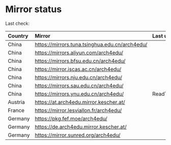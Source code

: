 <script src="./time.js"></script>
# Mirror status
Last check: <script type="text/javascript">localize(1697027687.826778);</script>

|Country|Mirror|Last update|
|:------|:-----|:----------|
|China|https://mirrors.tuna.tsinghua.edu.cn/arch4edu/|<script type="text/javascript">localize(1697006061);</script>|
|China|https://mirrors.aliyun.com/arch4edu/|<script type="text/javascript">localize(1696963053);</script>|
|China|https://mirrors.bfsu.edu.cn/arch4edu/|<script type="text/javascript">localize(1697006061);</script>|
|China|https://mirror.iscas.ac.cn/arch4edu/|<script type="text/javascript">localize(1697006061);</script>|
|China|https://mirrors.nju.edu.cn/arch4edu/|<script type="text/javascript">localize(1696963053);</script>|
|China|https://mirrors.sau.edu.cn/arch4edu/|<script type="text/javascript">localize(1697006061);</script>|
|China|https://mirrors.ynu.edu.cn/arch4edu/|ReadTimeout|
|Austria|https://at.arch4edu.mirror.kescher.at/|<script type="text/javascript">localize(1697006061);</script>|
|France|https://mirror.lesviallon.fr/arch4edu/|<script type="text/javascript">localize(1696963053);</script>|
|Germany|https://pkg.fef.moe/arch4edu/|<script type="text/javascript">localize(1697006061);</script>|
|Germany|https://de.arch4edu.mirror.kescher.at/|<script type="text/javascript">localize(1697006061);</script>|
|Germany|https://mirror.sunred.org/arch4edu/|<script type="text/javascript">localize(1697006061);</script>|

<script src="./tablefilter/tablefilter.js"></script>
<script src="./table.js"></script>